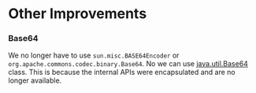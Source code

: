 # Other Improvements

### Base64

We no longer have to use `sun.misc.BASE64Encoder` or `org.apache.commons.codec.binary.Base64`. No we can use [java.util.Base64](https://docs.oracle.com/javase/9/docs/api/java/util/Base64.html) class. This is because the internal APIs were encapsulated and are no longer available. 



